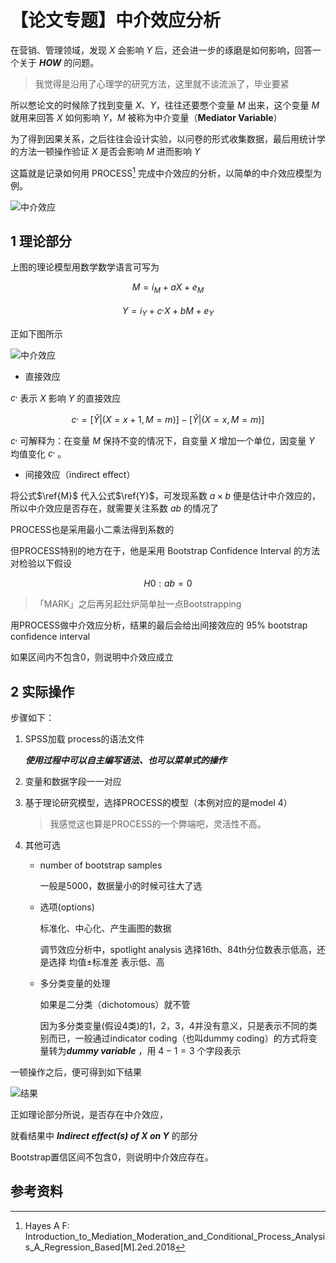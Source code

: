 # 【论文专题】中介效应分析


在营销、管理领域，发现 $X$ 会影响 $Y$ 后，还会进一步的琢磨是如何影响，回答一个关于 ***HOW*** 的问题。

<!--more-->


> 我觉得是沿用了心理学的研究方法，这里就不谈流派了，毕业要紧

所以憋论文的时候除了找到变量 $X$、$Y$，往往还要憋个变量 $M$ 出来，这个变量 $M$ 就用来回答 $X$ 如何影响 $Y$，$M$ 被称为中介变量（**Mediator Variable**）

为了得到因果关系，之后往往会设计实验，以问卷的形式收集数据，最后用统计学的方法一顿操作验证 $X$ 是否会影响 $M$ 进而影响 $Y$

这篇就是记录如何用 PROCESS[^1] 完成中介效应的分析，以简单的中介效应模型为例。

![中介效应](https://mmbiz.qpic.cn/mmbiz_png/AVUggcicibDoKpubOylWcTMqUIdjnt9h70h4ITJRU1uEqPAhAKugngZpusd77BN2VF4znvZvqce9V84gxJUHn9zg/640?wx_fmt=png&tp=webp&wxfrom=5&wx_lazy=1&wx_co=1)


## 1 理论部分

上图的理论模型用数学数学语言可写为

$$
M = i_M+aX+e_M \label{M}
$$

$$
Y = i_Y + c^,X + bM + e_Y \label{Y}
$$

正如下图所示

![中介效应](https://mmbiz.qpic.cn/mmbiz_png/AVUggcicibDoKpubOylWcTMqUIdjnt9h704Q1Zia3F6cLmUQxYbPu4GJHwm5XHzia8iby3v0bAQsl9AIEppXd5WZqeA/640?wx_fmt=png&tp=webp&wxfrom=5&wx_lazy=1&wx_co=1)


* 直接效应

$c^,$ 表示 $X$ 影响 $Y$ 的直接效应

$$
c^,=[\widehat{Y}|(X=x+1,M=m)] - [\widehat{Y}|(X=x,M=m)]
$$

$c^,$ 可解释为：在变量 $M$ 保持不变的情况下，自变量 $X$ 增加一个单位，因变量 $Y$ 均值变化 $c^,$ 。


* 间接效应（indirect effect）

将公式$\ref{M}$ 代入公式$\ref{Y}$，可发现系数 $a \times b$ 便是估计中介效应的，所以中介效应是否存在，就需要关注系数 $ab$ 的情况了


PROCESS也是采用最小二乘法得到系数的

但PROCESS特别的地方在于，他是采用 Bootstrap Confidence Interval 的方法对检验以下假设

$$
H0: ab=0
$$

> 「MARK」之后再另起灶炉简单扯一点Bootstrapping

用PROCESS做中介效应分析，结果的最后会给出间接效应的 95% bootstrap confidence interval

如果区间内不包含0，则说明中介效应成立

## 2 实际操作

步骤如下：

1. SPSS加载 process的语法文件

    ***使用过程中可以自主编写语法、也可以菜单式的操作***

2. 变量和数据字段一一对应

3. 基于理论研究模型，选择PROCESS的模型（本例对应的是model 4）

    > 我感觉这也算是PROCESS的一个弊端吧，灵活性不高。

4. 其他可选

    * number of bootstrap samples
    
        一般是5000，数据量小的时候可往大了选

    * 选项(options)

        标准化、中心化、产生画图的数据
        
        调节效应分析中，spotlight analysis 选择16th、84th分位数表示低高，还是选择 均值±标准差 表示低、高


    * 多分类变量的处理

        如果是二分类（dichotomous）就不管

        因为多分类变量(假设4类)的1，2，3，4并没有意义，只是表示不同的类别而已，一般通过indicator coding（也叫dummy coding）的方式将变量转为***dummy variable*** ，用 $4-1=3$ 个字段表示


一顿操作之后，便可得到如下结果

![结果](https://mmbiz.qpic.cn/mmbiz_png/AVUggcicibDoKpubOylWcTMqUIdjnt9h709ksiczJJGNBraS8r1gLTRLuNsRf5WjbZpnArdxiclbzGS1jtcngOD4nQ/640?wx_fmt=png&tp=webp&wxfrom=5&wx_lazy=1&wx_co=1)

正如理论部分所说，是否存在中介效应，

就看结果中 ***Indirect effect(s) of X on Y*** 的部分

Bootstrap置信区间不包含0，则说明中介效应存在。


## 参考资料

[^1]: Hayes A F: Introduction_to_Mediation_Moderation_and_Conditional_Process_Analysis_A_Regression_Based[M].2ed.2018


<head> 
    <script defer src="https://use.fontawesome.com/releases/v5.0.13/js/all.js"></script> 
    <script defer src="https://use.fontawesome.com/releases/v5.0.13/js/v4-shims.js"></script> 
</head> 
<link rel="stylesheet" href="https://use.fontawesome.com/releases/v5.0.13/css/all.css">
